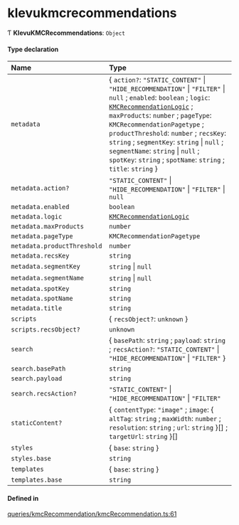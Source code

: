 # klevukmcrecommendations
      
Ƭ **KlevuKMCRecommendations**: `Object`

#### Type declaration

| Name | Type |
| :------ | :------ |
| `metadata` | { `action?`: ``"STATIC_CONTENT"`` \| ``"HIDE_RECOMMENDATION"`` \| ``"FILTER"`` \| ``null`` ; `enabled`: `boolean` ; `logic`: [`KMCRecommendationLogic`](enums/KMCRecommendationLogic.md) ; `maxProducts`: `number` ; `pageType`: `KMCRecommendationPagetype` ; `productThreshold`: `number` ; `recsKey`: `string` ; `segmentKey`: `string` \| ``null`` ; `segmentName`: `string` \| ``null`` ; `spotKey`: `string` ; `spotName`: `string` ; `title`: `string`  } |
| `metadata.action?` | ``"STATIC_CONTENT"`` \| ``"HIDE_RECOMMENDATION"`` \| ``"FILTER"`` \| ``null`` |
| `metadata.enabled` | `boolean` |
| `metadata.logic` | [`KMCRecommendationLogic`](enums/KMCRecommendationLogic.md) |
| `metadata.maxProducts` | `number` |
| `metadata.pageType` | `KMCRecommendationPagetype` |
| `metadata.productThreshold` | `number` |
| `metadata.recsKey` | `string` |
| `metadata.segmentKey` | `string` \| ``null`` |
| `metadata.segmentName` | `string` \| ``null`` |
| `metadata.spotKey` | `string` |
| `metadata.spotName` | `string` |
| `metadata.title` | `string` |
| `scripts` | { `recsObject?`: `unknown`  } |
| `scripts.recsObject?` | `unknown` |
| `search` | { `basePath`: `string` ; `payload`: `string` ; `recsAction?`: ``"STATIC_CONTENT"`` \| ``"HIDE_RECOMMENDATION"`` \| ``"FILTER"``  } |
| `search.basePath` | `string` |
| `search.payload` | `string` |
| `search.recsAction?` | ``"STATIC_CONTENT"`` \| ``"HIDE_RECOMMENDATION"`` \| ``"FILTER"`` |
| `staticContent?` | { `contentType`: ``"image"`` ; `image`: { `altTag`: `string` ; `maxWidth`: `number` ; `resolution`: `string` ; `url`: `string`  }[] ; `targetUrl`: `string`  }[] |
| `styles` | { `base`: `string`  } |
| `styles.base` | `string` |
| `templates` | { `base`: `string`  } |
| `templates.base` | `string` |

#### Defined in

[queries/kmcRecommendation/kmcRecommendation.ts:61](https://github.com/klevultd/frontend-sdk/blob/492d3760/packages/klevu-core/src/queries/kmcRecommendation/kmcRecommendation.ts#L61)

